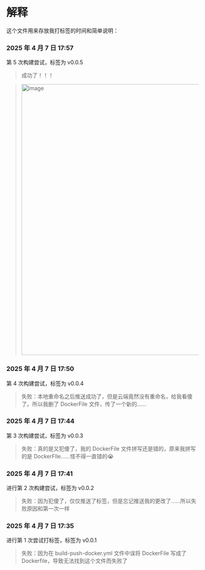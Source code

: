 # 解释

这个文件用来存放我打标签的时间和简单说明：

### 2025 年 4 月 7 日 17:57

第 5 次构建尝试，标签为 v0.0.5

> 成功了！！！

> <img width="710" alt="image" src="https://github.com/user-attachments/assets/c5cb6bc0-9bcc-43d7-bc79-e0eef32320d7" />


### 2025 年 4 月 7 日 17:50

第 4 次构建尝试，标签为 v0.0.4

> 失败：本地重命名之后推送成功了，但是云端竟然没有重命名，给我看傻了。所以我删了 DockerFile 文件，传了一个新的……

### 2025 年 4 月 7 日 17:44

第 3 次构建尝试，标签为 v0.0.3

> 失败：真的是又犯傻了，我的 DockerFile 文件拼写还是错的，原来我拼写的是 DockerFlle……怪不得一直错的😭

### 2025 年 4 月 7 日 17:41

进行第 2 次构建尝试，标签为 v0.0.2

> 失败：因为犯傻了，仅仅推送了标签，但是忘记推送我的更改了……所以失败原因和第一次一样

### 2025 年 4 月 7 日 17:35

进行第 1 次尝试打标签，标签为 v0.0.1

> 失败：因为在 build-push-docker.yml 文件中误将 DockerFile 写成了 Dockerfile，导致无法找到这个文件而失败了
